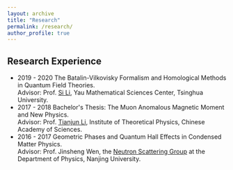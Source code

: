 ```yaml
---
layout: archive
title: "Research"
permalink: /research/
author_profile: true
---
```


## Research Experience

* 2019 - 2020   The Batalin-Vilkovisky Formalism and Homological Methods in Quantum Field Theories. <br>
              Advisor: Prof. [Si Li](https://sili-math.github.io/), Yau Mathematical Sciences Center, Tsinghua University.
* 2017 - 2018 Bachelor's Thesis: The Muon Anomalous Magnetic Moment and New Physics. <br>
              Advisor: Prof. [Tianjun Li](https://inspirehep.net/authors/1000335), Institute of Theoretical Physics, Chinese Academy of Sciences.
* 2016 - 2017 Geometric Phases and Quantum Hall Effects in Condensed Matter Physics. <br>
              Advisor: Prof. Jinsheng Wen, the [Neutron Scattering Group](https://neus.nju.edu.cn/) at the Department of Physics, Nanjing University.
 